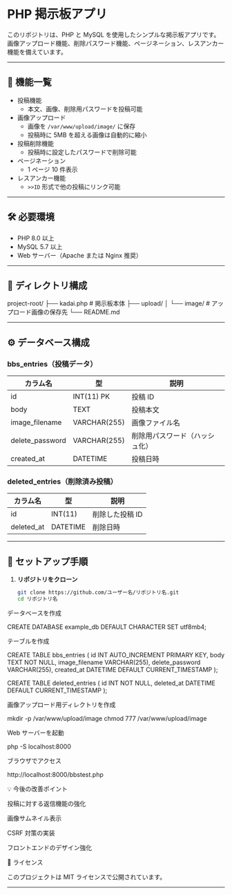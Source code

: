# PHP 掲示板アプリ

このリポジトリは、PHP と MySQL を使用したシンプルな掲示板アプリです。  
画像アップロード機能、削除パスワード機能、ページネーション、レスアンカー機能を備えています。

---

## 📌 機能一覧

- 投稿機能
  - 本文、画像、削除用パスワードを投稿可能
- 画像アップロード
  - 画像を `/var/www/upload/image/` に保存
  - 投稿時に 5MB を超える画像は自動的に縮小
- 投稿削除機能
  - 投稿時に設定したパスワードで削除可能
- ページネーション
  - 1 ページ 10 件表示
- レスアンカー機能
  - `>>ID` 形式で他の投稿にリンク可能

---

## 🛠️ 必要環境

- PHP 8.0 以上
- MySQL 5.7 以上
- Web サーバー（Apache または Nginx 推奨）

---

## 📂 ディレクトリ構成

project-root/
├── kadai.php # 掲示板本体
├── upload/
│ └── image/ # アップロード画像の保存先
└── README.md

---

## ⚙️ データベース構成

### bbs_entries（投稿データ）

| カラム名          | 型           | 説明           |
| ----------------- | ------------ | -------------- |
| id                | INT(11) PK   | 投稿 ID        |
| body              | TEXT         | 投稿本文       |
| image_filename    | VARCHAR(255) | 画像ファイル名 |
| delete_password   | VARCHAR(255) | 削除用パスワード（ハッシュ化） |
| created_at        | DATETIME     | 投稿日時       |

### deleted_entries（削除済み投稿）

| カラム名   | 型         | 説明         |
| ---------- | ---------- | ------------ |
| id         | INT(11)    | 削除した投稿 ID |
| deleted_at | DATETIME   | 削除日時     |

---

## 🚀 セットアップ手順

1. **リポジトリをクローン**
   ```bash
   git clone https://github.com/ユーザー名/リポジトリ名.git
   cd リポジトリ名
データベースを作成

CREATE DATABASE example_db DEFAULT CHARACTER SET utf8mb4;


テーブルを作成

CREATE TABLE bbs_entries (
    id INT AUTO_INCREMENT PRIMARY KEY,
    body TEXT NOT NULL,
    image_filename VARCHAR(255),
    delete_password VARCHAR(255),
    created_at DATETIME DEFAULT CURRENT_TIMESTAMP
);

CREATE TABLE deleted_entries (
    id INT NOT NULL,
    deleted_at DATETIME DEFAULT CURRENT_TIMESTAMP
);


画像アップロード用ディレクトリを作成

mkdir -p /var/www/upload/image
chmod 777 /var/www/upload/image


Web サーバーを起動

php -S localhost:8000


ブラウザでアクセス

http://localhost:8000/bbstest.php

💡 今後の改善ポイント

投稿に対する返信機能の強化

画像サムネイル表示

CSRF 対策の実装

フロントエンドのデザイン強化

📜 ライセンス

このプロジェクトは MIT ライセンスで公開されています。


---
